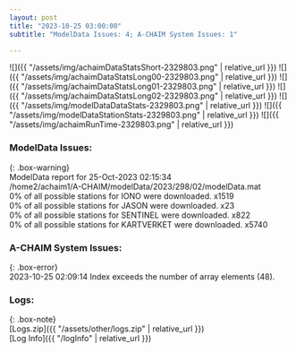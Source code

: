 ```yaml
---
layout: post
title: "2023-10-25 03:00:00"
subtitle: "ModelData Issues: 4; A-CHAIM System Issues: 1"

---
```


![]({{ "/assets/img/achaimDataStatsShort-2329803.png" | relative_url }})
![]({{ "/assets/img/achaimDataStatsLong00-2329803.png" | relative_url }})
![]({{ "/assets/img/achaimDataStatsLong01-2329803.png" | relative_url }})
![]({{ "/assets/img/achaimDataStatsLong02-2329803.png" | relative_url }})
![]({{ "/assets/img/modelDataDataStats-2329803.png" | relative_url }})
![]({{ "/assets/img/modelDataStationStats-2329803.png" | relative_url }})
![]({{ "/assets/img/achaimRunTime-2329803.png" | relative_url }})


### ModelData Issues:  
  
{: .box-warning}  
 ModelData report for 25-Oct-2023 02:15:34   
 /home2/achaim1/A-CHAIM/modelData/2023/298/02/modelData.mat   
 0% of all possible stations for IONO were downloaded. x1519   
 0% of all possible stations for JASON were downloaded. x23   
 0% of all possible stations for SENTINEL were downloaded. x822   
 0% of all possible stations for KARTVERKET were downloaded. x5740   
  
### A-CHAIM System Issues:  
  
{: .box-error}  
2023-10-25 02:09:14 Index exceeds the number of array elements (48).  

### Logs:  
  
{: .box-note}  
[Logs.zip]({{ "/assets/other/logs.zip" | relative_url }})  
[Log Info]({{ "/logInfo" | relative_url }})  
